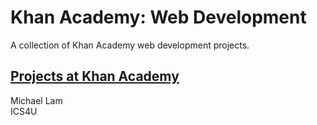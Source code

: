 # Khan Academy: Web Development
A collection of Khan Academy web development projects.

## [**Projects at Khan Academy**](https://www.khanacademy.org/profile/lam.michael/projects)

Michael Lam  
ICS4U
